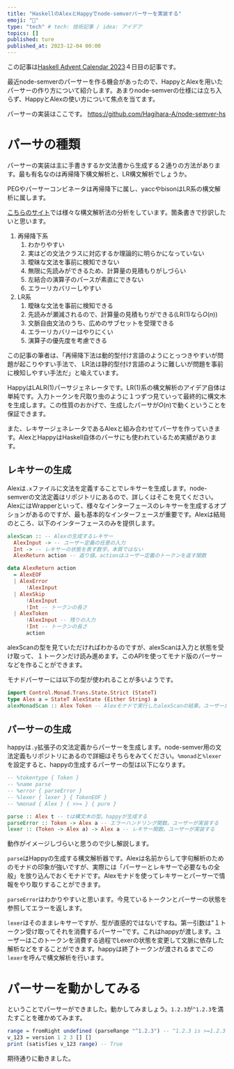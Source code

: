 ```yaml
---
title: "HaskellのAlexとHappyでnode-semverパーサーを実装する"
emoji: "💬"
type: "tech" # tech: 技術記事 / idea: アイデア
topics: []
published: ture
published_at: 2023-12-04 00:00
---
```


この記事は[Haskell Advent Calendar 2023](https://qiita.com/advent-calendar/2023/haskell)４日目の記事です。

最近node-semverのパーサーを作る機会があったので、HappyとAlexを用いたパーサーの作り方について紹介します。あまりnode-semverの仕様には立ち入らず、HappyとAlexの使い方について焦点を当てます。

パーサーの実装はここです。
https://github.com/Hagihara-A/node-semver-hs


# パーサの種類

パーサーの実装は主に手書きするか文法書から生成する２通りの方法があります。最も有名なのは再帰降下構文解析と、LR構文解析でしょうか。

PEGやパーサーコンビネータは再帰降下に属し、yaccやbisonはLR系の構文解析に属します。

[こちらのサイト](https://tratt.net/laurie/blog/2020/which_parsing_approach.html)では様々な構文解析法の分析をしています。箇条書きで抄訳したいと思います。

1. 再帰降下系
   1. わかりやすい
   2. 実はどの文法クラスに対応するか理論的に明らかになっていない
   3. 曖昧な文法を事前に検知できない
   4. 無限に先読みができるため、計算量の見積もりがしづらい
   5. 左結合の演算子のパースが素直にできない
   6. エラーリカバリーしやすい
2. LR系
   1. 曖昧な文法を事前に検知できる
   2. 先読みが瀬減されるので、計算量の見積もりができる(LR(1)なら$O(n)$)
   3. 文脈自由文法のうち、広めのサブセットを受理できる
   4. エラーリカバリーはやりにくい
   5. 演算子の優先度を考慮できる

この記事の筆者は、「再帰降下法は動的型付け言語のようにとっつきやすいが問題が起こりやすい手法で、 LR法は静的型付け言語のように難しいが問題を事前に検知しやすい手法だ」と喩えています。

HappyはLALR(1)パーサジェネレータです。LR(1)系の構文解析のアイデア自体は単純です。入力トークンを尺取り虫のように１つずつ見ていって最終的に構文木を生成します。この性質のおかげで、生成したパーサが$O(n)$で動くということを保証できます。

また、レキサージェネレータであるAlexと組み合わせてパーサを作っていきます。AlexとHappyはHaskell自体のパーサにも使われているため実績があります。

## レキサーの生成
Alexは`.x`ファイルに文法を定義することでレキサーを生成します。node-semverの文法定義はリポジトリにあるので、詳しくはそこを見てください。AlexにはWrapperといって、様々なインターフェースのレキサーを生成するオプションがあるのですが、最も基本的なインターフェースが重要です。Alexは結局のところ、以下のインターフェースのみを提供します。

```haskell
alexScan :: -- Alexの生成するレキサー
  AlexInput -> -- ユーザー定義の任意の入力
  Int -> -- レキサーの状態を表す数字。本質ではない
  AlexReturn action -- 返り値。actionはユーザー定義のトークンを返す関数

data AlexReturn action
  = AlexEOF
  | AlexError
      !AlexInput
  | AlexSkip
      !AlexInput
      !Int -- トークンの長さ
  | AlexToken
      !AlexInput -- 残りの入力
      !Int -- トークンの長さ
      action
```

alexScanの型を見ていただければわかるのですが、alexScanは入力と状態を受け取って、１トークンだけ読み進めます。このAPIを使ってモナド版のパーサーなどを作ることができます。

モナドパーサーには以下の型が使われることが多いようです。

```haskell
import Control.Monad.Trans.State.Strict (StateT)
type Alex a = StateT AlexState (Either String) a
alexMonadScan :: Alex Token -- Alexモナドで実行したalexScanの結果。ユーザーが書く。要はLexerの状態を受け取って１トークン返す。
```

## パーサーの生成

happyは`.y`拡張子の文法定義からパーサーを生成します。node-semver用の文法定義もリポジトリにあるので詳細はそちらをみてください。`%monad`と`%lexer`を設定すると、happyの生成するパーサーの型は以下になります。

```haskell
-- %tokentype { Token }
-- %name parse
-- %error { parseError }
-- %lexer { lexer } { TokenEOF }
-- %monad { Alex } { >>= } { pure }

parse :: Alex t -- tは構文木の型。happyが生成する
parseError :: Token -> Alex a -- エラーハンドリング関数。ユーザーが実装する
lexer :: (Token -> Alex a) -> Alex a -- レキサー関数。ユーザーが実装する

```

動作がイメージしづらいと思うので少し解説します。

`parse`はHappyの生成する構文解析器です。Alexは名前からして字句解析のためのモナドの印象が強いですが、実際には「パーサーとレキサーで必要なもの全般」を放り込んでおくモナドです。Alexモナドを使ってレキサーとパーサーで情報をやり取りすることができます。

`parseError`はわかりやすいと思います。今見ているトークンとパーサーの状態を参照してエラーを返します。

`lexer`はそのままレキサーですが、型が直感的ではないですね。第一引数は"１トークン受け取ってそれを消費するパーサー”です。これはhappyが渡します。ユーザーはこのトークンを消費する過程でLexerの状態を変更して文脈に依存した解析などをすることができます。happyは終了トークンが渡されるまでこの`lexer`を呼んで構文解析を行います。

# パーサーを動かしてみる

ということでパーサーができました。動かしてみましょう。`1.2.3`が`^1.2.3`を満たすことを確かめてみます。

```haskell
range = fromRight undefined (parseRange "^1.2.3") -- ^1.2.3 is >=1.2.3 <2.0.0-0
v_123 = version 1 2 3 [] [] 
print (satisfies v_123 range) -- True
```

期待通りに動きました。

